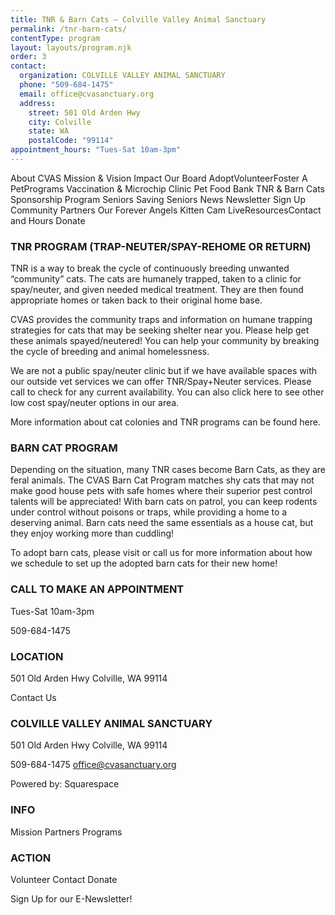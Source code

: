```yaml
---
title: TNR & Barn Cats — Colville Valley Animal Sanctuary
permalink: /tnr-barn-cats/
contentType: program
layout: layouts/program.njk
order: 3
contact:
  organization: COLVILLE VALLEY ANIMAL SANCTUARY
  phone: "509-684-1475"
  email: office@cvasanctuary.org
  address:
    street: 501 Old Arden Hwy
    city: Colville
    state: WA
    postalCode: "99114"
appointment_hours: "Tues-Sat 10am-3pm"
---
```


About CVAS
Mission & Vision
Impact
Our Board
AdoptVolunteerFoster A PetPrograms
Vaccination & Microchip Clinic
Pet Food Bank
TNR & Barn Cats
Sponsorship Program
Seniors Saving Seniors
News
Newsletter Sign Up
Community Partners
Our Forever Angels
Kitten Cam LiveResourcesContact and Hours
Donate

### TNR PROGRAM (TRAP-NEUTER/SPAY-REHOME OR RETURN)

TNR is a way to break the cycle of continuously breeding unwanted “community” cats. The cats are humanely trapped, taken to a clinic for spay/neuter, and given needed medical treatment. They are then found appropriate homes or taken back to their original home base. 

CVAS provides the community traps and information on humane trapping strategies for cats that may be seeking shelter near you. Please help get these animals spayed/neutered! You can help your community by breaking the cycle of breeding and animal homelessness. 

We are not a public spay/neuter clinic but if we have available spaces with our outside vet services we can offer TNR/Spay+Neuter services. Please call to check for any current availability. You can also click here to see other low cost spay/neuter options in our area.

More information about cat colonies and TNR programs can be found here. 

### BARN CAT PROGRAM

Depending on the situation, many TNR cases become Barn Cats, as they are feral animals. The CVAS Barn Cat Program matches shy cats that may not make good house pets with safe homes where their superior pest control talents will be appreciated! With barn cats on patrol, you can keep rodents under control without poisons or traps, while providing a home to a deserving animal. Barn cats need the same essentials as a house cat, but they enjoy working more than cuddling!

To adopt barn cats, please visit or call us for more information about how we schedule to set up the adopted barn cats for their new home! 

### CALL TO MAKE AN APPOINTMENT

Tues-Sat 10am-3pm

509-684-1475

### LOCATION

501 Old Arden Hwy
Colville, WA 99114

Contact Us
### COLVILLE VALLEY ANIMAL SANCTUARY

501 Old Arden Hwy
Colville, WA 99114

509-684-1475
office@cvasanctuary.org

Powered by:
Squarespace

### INFO

Mission
Partners
Programs

### ACTION

Volunteer
Contact
Donate

Sign Up for our E-Newsletter!